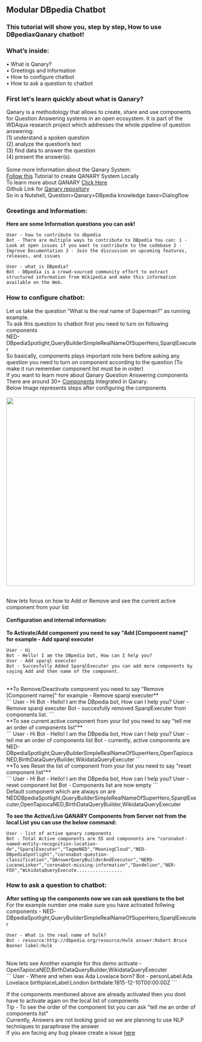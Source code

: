 ## Modular DBpedia Chatbot
### This tutorial will show you, step by step, How to use DBpediaxQanary chatbot!
### What’s inside: <br />
<span>&#8226;</span> What is Qanary? <br />
<span>&#8226;</span> Greetings and Information <br />
<span>&#8226;</span> How to configure chatbot <br />
<span>&#8226;</span> How to ask a question to chatbot<br />
### First let's learn quickly about what is Qanary?
Qanary is a methodology that allows to create, share and use components for Question Answering systems in an open ecosystem. It is part of the WDAqua research project which addresses the whole pipeline of question answering: <br />
(1) understand a spoken question <br />
(2) analyze the question’s text <br />
(3) find data to answer the question <br />
(4) present the answer(s).
<br />
<br />
Some more Information about the Qanary System:<br />
[Follow this](https://github.com/WDAqua/Qanary) Tutorial to create QANARY System Locally 
<br />
To learn more about QANARY [Click Here](https://github.com/WDAqua/Qanary/wiki/What-is-Qanary%3F) <br />
Github Link for [Qanary repository](https://github.com/WDAqua/Qanary) <br />
So in a Nutshell, Question>Qanary>DBpedia knowledge base>Dialogflow
<br />
### Greetings and Information: <br />
**Here are some Information questions you can ask!**
<br />
```
User - how to contribute to dbpedia  
Bot - There are multiple ways to contribute to DBpedia You can: 1 - Look at open issues if you want to contribute to the codebase 2 - Improve Documentation 3 - Join the discussion on upcoming features, releases, and issues
```
```
User - what is DBpedia?  
Bot - DBpedia is a crowd-sourced community effort to extract structured information from Wikipedia and make this information available on the Web.  
```

### How to configure chatbot:<br />
Let us take the question “What is the real name of Superman?” as running example. <br /> To ask this question to chatbot first you need to turn on following components  <br /> NED-DBpediaSpotlight,QueryBuilderSimpleRealNameOfSuperHero,SparqlExecuter
<br />
So basically, components plays important role here before asking any question you need to turn on component according to the question (To make it run remember component list must be in order) 
<br />
If you want to learn more about Qanary Question Answering components There are around 30+ [Components](https://github.com/WDAqua/Qanary-question-answering-components) Integrated in Qanary.   <br />
Below Image represents steps after configuring the components  
<br />
<img src="https://imgur.com/CQALTWn.png" height="500" width="500"> <br /> <br />

Now lets focus on how to Add or Remove and see the current active component from your list <br />  
**Configuration and internal information:** <br /> <br />
**To Activate/Add component you need to say "Add [Component name]" for example - Add sparql executer** <br /> 

```
User - Hi  
Bot - Hello! I am the DBpedia bot, How can I help you?  
User - Add sparql executer 
Bot - Succesfully Added SparqlExecuter you can add more components by saying Add and then name of the component.  
```
<br />
**To Remove/Deactivate component you need to say "Remove [Component name]" for example - Remove sparql executer** <br />
```
User - Hi  
Bot - Hello! I am the DBpedia bot, How can I help you?  
User - Remove sparql executer  
Bot - succesfully removed SparqlExecuter from components list. 
```
<br />
**To see current active component from your list you need to say "tell me an order of components list"** <br />
```
User - Hi 
Bot - Hello! I am the DBpedia bot, How can I help you?  
User - tell me an order of components list  
Bot - currently, active components are NED-DBpediaSpotlight,QueryBuilderSimpleRealNameOfSuperHero,OpenTapiocaNED,BirthDataQueryBuilder,WikidataQueryExecuter  
```
<br />
**To see Reset the list of component from your list you need to say "reset component list"** <br />
```
User - Hi  
Bot - Hello! I am the DBpedia bot, How can I help you?  
User - reset component list 
Bot - Components list are now empty  
```
<br />
Default component which are always on are NEDDBpediaSpotlight,QueryBuilderSimpleRealNameOfSuperHero,SparqlExecuter,OpenTapiocaNED,BirthDataQueryBuilder,WikidataQueryExecuter <br />

**To see the Active/Live QANARY Components from Server not from the local List you can use the below command:** <br />
```
User - list of active qanary components  
Bot - Total Active components are 55 and components are "coronabot-named-entity-recognition-location-de","SparqlExecuter","TagmeNED","MeaningCloud","NED-DBpediaSpotlight","coronabot-question-classification","QAnswerQueryBuilderAndExecutor","NERD-LuceneLinker","coronabot-missing-information","Dandelion","NER-FOX","WikidataQueryExecute.................
```

### How to ask a question to chatbot:  <br />

**After setting up the components now we can ask questions to the bot** <br />
For the example number one make sure you have activated follwing components - NED-DBpediaSpotlight,QueryBuilderSimpleRealNameOfSuperHero,SparqlExecuter 
<br />
```
User - What is the real name of hulk? 
Bot - resource:http://dbpedia.org/resource/Hulk answer:Robert Bruce Banner label:Hulk  
```
<br />
Now lets see Another example for this demo activate - OpenTapiocaNED,BirthDataQueryBuilder,WikidataQueryExecuter 
<br />
```
User - Where and when was Ada Lovelace born?
Bot - personLabel:Ada Lovelace birthplaceLabel:London birthdate:1815-12-10T00:00:00Z
```

If the components mentioned above are already activated then you dont have to activate again on the local list of components 
<br />
Tip - To see the order of the component list you can ask "tell me an order of components list"
<br />
Currently, Answers are not looking good so we are planning to use NLP techniques to paraphrase the answer
<br />
If you are facing any bug please create a issue [here](https://github.com/dbpedia/chatbot-ng)
